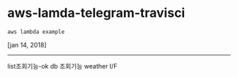 # aws-lamda-telegram-travisci
```
aws lambda example
```
[jan 14, 2018]

--------------
list조회기능-ok
db 조회기능 
weather I/F
